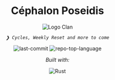 <p align="center">
    <h1 align="center">Céphalon Poseidis</h1>
</p>
<p align="center">
  <img src="https://media.discordapp.net/attachments/1191550053014311086/1191550151391727708/LOGO_ZEBI.png?ex=67f86d0e&is=67f71b8e&hm=c2255dd56ee54eb3f35ffdb9fe93b30e1c6e812bd8582da99d7d08731af8768f&=&format=webp&quality=lossless&width=160&height=160" alt="Logo Clan">
</p>
<p align="center">
    <em><code>❯ Cycles, Weekly Reset and more to come</code></em>
</p>
<p align="center">
	<img src="https://img.shields.io/github/last-commit/naguiagahnim/CephalonPoseidis?style=flat&logo=git&logoColor=white&color=ff00bc" alt="last-commit">
	<img src="https://img.shields.io/github/languages/top/naguiagahnim/CephalonPoseidis?style=flat&color=ff00bc" alt="repo-top-language">
</p>

</p>
<p align="center">
		<em>Built with:</em>
</p>
<p align="center">
	<img src="https://img.shields.io/badge/Rust-%23000000.svg?e&logo=rust&logoColor=white" alt="Rust">
</p>

<br>
